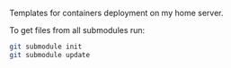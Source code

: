 Templates for containers deployment on my home server.

To get files from all submodules run:

```sh
git submodule init
git submodule update
```

